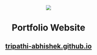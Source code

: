 <div align="center">
  <img src="https://github.com/tripathi-abhishek/tripathi-abhishek.github.io/blob/master/images/me.svg" style-"width:100px; height:100px">
  <p><h1>Portfolio Website</h1></p>
  <p><a href="tripathi-abhishek.github.io"><h2>tripathi-abhishek.github.io</h2></a></p>                                                                     
</div>
